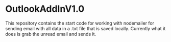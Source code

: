 # OutlookAddInV1.0

This repository contains the start code for working with nodemailer for sending email with all data in a .txt file that is saved locally.
Currently what it does is grab the unread email and sends it. 
